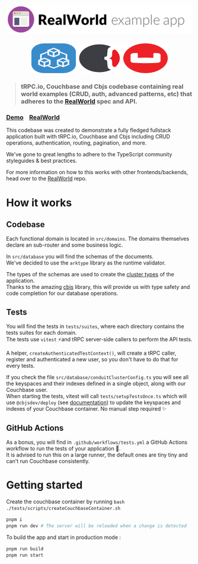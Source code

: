 # ![RealWorld Example App](/assets/realworld-app-logo.png)

<p align="center">
 <img src="/assets/trpcio-logo.svg" height="80" width="120"/>
 <img src="/assets/cbjs-logo.svg" height="80" width="120"/>
 <img src="/assets/couchbase-logo.svg" height="80" width="120"/>
</p>

> ### tRPC.io, Couchbase and Cbjs codebase containing real world examples (CRUD, auth, advanced patterns, etc) that adheres to the [RealWorld](https://github.com/gothinkster/realworld) spec and API.


### [Demo](https://demo.realworld.io/)&nbsp;&nbsp;&nbsp;&nbsp;[RealWorld](https://github.com/gothinkster/realworld)


This codebase was created to demonstrate a fully fledged fullstack application built with tRPC.io, Couchbase and Cbjs including CRUD operations, authentication, routing, pagination, and more.

We've gone to great lengths to adhere to the TypeScript community styleguides & best practices.

For more information on how to this works with other frontends/backends, head over to the [RealWorld](https://github.com/gothinkster/realworld) repo.


# How it works

## Codebase
Each functional domain is located in `src/domains`.
The domains themselves declare an sub-router and some business logic.

In `src/database` you will find the schemas of the documents.  
We've decided to use the `arktype` library as the runtime validator.

The types of the schemas are used to create the [cluster types](https://cbjs.dev/guide/cluster-types.html) of the application.  
Thanks to the amazing [cbjs](https://cbjs.dev) library, this will provide us with type safety and code completion for our database operations.

## Tests

You will find the tests in `tests/suites`, where each directory contains the tests suites for each domain.  
The tests use `vitest` ⚡️and tRPC server-side callers to perform the API tests.

A helper, `createAuthenticatedTestContext()`, will create a tRPC caller, register and authenticated a new user, so you don't have to do that for every tests.

If you check the file `src/database/conduitClusterConfig.ts` you will see all the keyspaces and their indexes defined in a single object, along with our Couchbase user.  
When starting the tests, vitest will call `tests/setupTestsOnce.ts` which will use `@cbjsdev/deploy` (see [documentation](https://cbjs.dev/guide/deploy/cluster-config.html)) to update the keyspaces and indexes of your Couchbase container. No manual step required ✨ 

## GitHub Actions

As a bonus, you will find in `.github/workflows/tests.yml` a GitHub Actions workflow to run the tests of your application 🎁.  
It is advised to run this on a large runner, the default ones are tiny tiny and can't run Couchbase consistently.

# Getting started

Create the couchbase container by running `bash ./tests/scripts/createCouchbaseContainer.sh`

```bash
pnpm i
pnpm run dev # The server will be reloaded when a change is detected
```

To build the app and start in production mode :

```bash
pnpm run build
pnpm run start
```